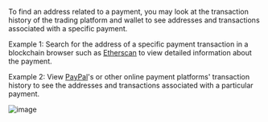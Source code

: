To find an address related to a payment, you may look at the transaction history of the trading platform and wallet to see addresses and transactions associated with a specific payment.

Example 1: Search for the address of a specific payment transaction in a blockchain browser such as [Etherscan](https://etherscan.io/) to view detailed information about the payment.

Example 2: View [PayPal](https://www.paypal.com/us/digital-wallet/manage-money/crypto)'s or other online payment platforms' transaction history to see the addresses and transactions associated with a particular payment.

![image](https://docs.codatta.io/~gitbook/image?url=https%3A%2F%2F1881594289-files.gitbook.io%2F%7E%2Ffiles%2Fv0%2Fb%2Fgitbook-x-prod.appspot.com%2Fo%2Fspaces%252F1R7hte14lgxgSWN8B4ik%252Fuploads%252FOGgACe67aLNCql90yi8z%252Fimage.png%3Falt%3Dmedia%26token%3Db80f8dd1-5535-4981-9fb7-4907eec97440&width=768&dpr=2&quality=100&sign=556e998&sv=1)

